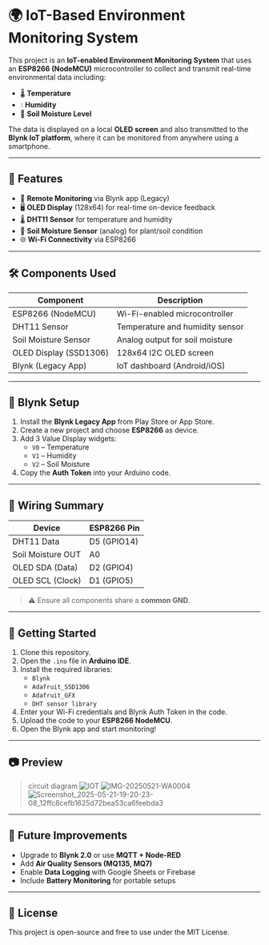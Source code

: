 # 🌍 IoT-Based Environment Monitoring System

This project is an **IoT-enabled Environment Monitoring System** that uses an **ESP8266 (NodeMCU)** microcontroller to collect and transmit real-time environmental data including:

- 🌡️ **Temperature**
- 💧 **Humidity**
- 🌱 **Soil Moisture Level**

The data is displayed on a local **OLED screen** and also transmitted to the **Blynk IoT platform**, where it can be monitored from anywhere using a smartphone.

---

## 🔧 Features

- 📲 **Remote Monitoring** via Blynk app (Legacy)
- 🖥️ **OLED Display** (128x64) for real-time on-device feedback
- 🌡️ **DHT11 Sensor** for temperature and humidity
- 🌱 **Soil Moisture Sensor** (analog) for plant/soil condition
- 🌐 **Wi-Fi Connectivity** via ESP8266

---

## 🛠️ Components Used

| Component             | Description                     |
|----------------------|---------------------------------|
| ESP8266 (NodeMCU)     | Wi-Fi-enabled microcontroller    |
| DHT11 Sensor          | Temperature and humidity sensor |
| Soil Moisture Sensor  | Analog output for soil moisture |
| OLED Display (SSD1306)| 128x64 I2C OLED screen          |
| Blynk (Legacy App)    | IoT dashboard (Android/iOS)     |

---

## 📱 Blynk Setup

1. Install the **Blynk Legacy App** from Play Store or App Store.
2. Create a new project and choose **ESP8266** as device.
3. Add 3 Value Display widgets:
   - `V0` – Temperature
   - `V1` – Humidity
   - `V2` – Soil Moisture
4. Copy the **Auth Token** into your Arduino code.

---

## 🔌 Wiring Summary

| Device              | ESP8266 Pin  |
|--------------------|--------------|
| DHT11 Data          | D5 (GPIO14)  |
| Soil Moisture OUT   | A0           |
| OLED SDA (Data)     | D2 (GPIO4)   |
| OLED SCL (Clock)    | D1 (GPIO5)   |

> ⚠️ Ensure all components share a **common GND**.

---

## 🚀 Getting Started

1. Clone this repository.
2. Open the `.ino` file in **Arduino IDE**.
3. Install the required libraries:
   - `Blynk`
   - `Adafruit_SSD1306`
   - `Adafruit_GFX`
   - `DHT sensor library`
4. Enter your Wi-Fi credentials and Blynk Auth Token in the code.
5. Upload the code to your **ESP8266 NodeMCU**.
6. Open the Blynk app and start monitoring!

---

## 📷 Preview

> circuit diagram
![IOT](https://github.com/user-attachments/assets/da840463-9e33-4d04-8a5f-0ef9e375ec2e)
![IMG-20250521-WA0004](https://github.com/user-attachments/assets/f50eca54-9150-47eb-a65f-38b695b80631)
![Screenshot_2025-05-21-19-20-23-08_12ffc8cefb1625d72bea53ca6feebda3](https://github.com/user-attachments/assets/19b6bad3-b120-478c-a754-b7c5f86c2803)




---

## 🧠 Future Improvements

- Upgrade to **Blynk 2.0** or use **MQTT + Node-RED**
- Add **Air Quality Sensors (MQ135, MQ7)**
- Enable **Data Logging** with Google Sheets or Firebase
- Include **Battery Monitoring** for portable setups

---

## 📄 License

This project is open-source and free to use under the MIT License.
